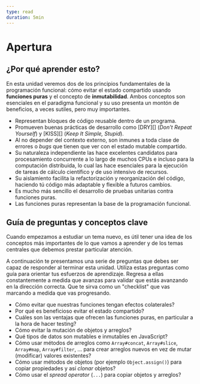 ```yaml
---
type: read
duration: 5min
---
```


# Apertura

## ¿Por qué aprender esto?

En esta unidad veremos dos de los principios fundamentales de la programación
funcional: cómo evitar el estado compartido usando **funciones puras** y el
concepto de **inmutabilidad**. Ambos conceptos son esenciales en el paradigma
funcional y su uso presenta un montón de beneficios, a veces sutiles, pero muy
importantes.

* Representan bloques de código reusable dentro de un programa.
* Promueven buenas prácticas de desarrollo como [DRY][]
  (*Don’t Repeat Yourself*) y [KISS][] (*Keep It Simple, Stupid*).
* Al no depender del contexto externo, son inmunes a toda clase de errores o
  *bugs* que tienen que ver con el estado mutable compartido.
* Su naturaleza independiente las hace excelentes candidatos para procesamiento
  concurrente a lo largo de muchos CPUs e incluso para la computación
  distribuida, lo cual las hace esenciales para la ejecución de tareas de
  cálculo científico y de uso intensivo de recursos.
* Su aislamiento facilita la refactorización y reorganización del código,
  haciendo tú código más adaptable y flexible a futuros cambios.
* Es mucho más sencillo el desarrollo de pruebas unitarias contra funciones
  puras.
* Las funciones puras representan la base de la programación funcional.

## Guía de preguntas y conceptos clave

Cuando empezamos a estudiar un tema nuevo, es útil tener una idea de los
conceptos más importantes de lo que vamos a aprender y de los temas centrales
que debemos prestar particular atención.

A continuación te presentamos una serie de preguntas que debes ser capaz de
responder al terminar esta unidad. Utiliza estas preguntas como guía para
orientar tus esfuerzos de aprendizaje. Regresa a ellas constantemente a medida
que avanzas para validar que estás avanzando en la dirección correcta. Que te
sirva como un "checklist" que vas marcando a medida que vas progresando.

* Cómo evitar que nuestras funciones tengan efectos colaterales?
* Por qué es beneficioso evitar el estado compartido?
* Cuáles son las ventajas que ofrecen las funciones puras, en particular a la
  hora de hacer testing?
* Cómo evitar la mutación de objetos y arreglos?
* Qué tipos de datos son mutables e inmutables en JavaScript?
* Cómo usar métodos de arreglos como `Array#concat`, `Array#slice`, `Array#map`,
  `Array#filter`, ... para crear arreglos nuevos en vez de mutar (modificar)
  valores existentes?
* Cómo usar métodos de objetos (por ejemplo `Object.assign()`) para copiar
  propiedades y así *clonar* objetos?
* Cómo usar el *spread operator* (`...`) para copiar objetos y arreglos?
